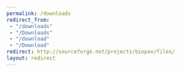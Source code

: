 ```yaml
---
permalink: /downloads
redirect_from: 
 - "/downloads"
 - "/Downloads"
 - "/download"
 - "/Download"
redirect: http://sourceforge.net/projects/biopax/files/
layout: redirect
---
```

